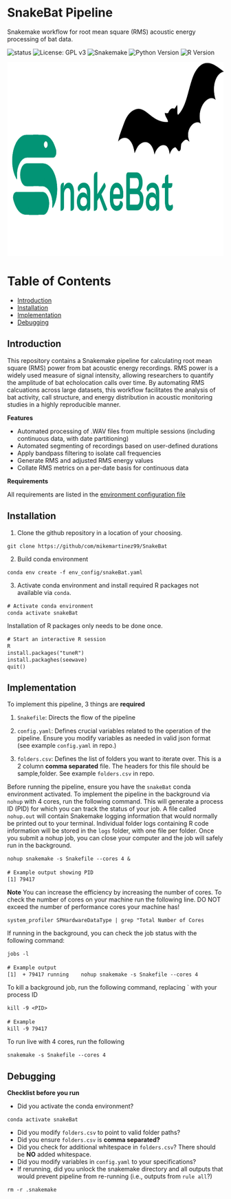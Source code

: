 # SnakeBat Pipeline
Snakemake workflow for root mean square (RMS) acoustic energy processing of bat data.

![status](https://img.shields.io/badge/status-in--development-orange)
![License: GPL v3](https://img.shields.io/badge/License-GPLv3-blue.svg)
![Snakemake](https://img.shields.io/badge/Snakemake-v7.32.4-red?logo=snakemake&logoColor=white)
![Python Version](https://img.shields.io/badge/python-3.10.18-blue)
![R Version](https://img.shields.io/badge/R-4.4.1-blue)




<img src="img/SnakeBat_logo.png" alt="Description" width = 700 height = 450 style="border: none;" />

# Table of Contents
- [Introduction](#introduction)
- [Installation](#installation)
- [Implementation](#implementation)
- [Debugging](#debugging)

## Introduction
This repository contains a Snakemake pipeline for calculating root mean square (RMS) power from bat acoustic energy recordings. RMS power is a widely used measure of signal intensity, allowing researchers to quantify the amplitude of bat echolocation calls over time. By automating RMS calcuations across large datasets, this workflow facilitates the analysis of bat activity, call structure, and energy distribution in acoustic monitoring studies in a highly reproducible manner.

**Features**
- Automated processing of .WAV files from multiple sessions (including continuous data, with date partitioning)
- Automated segmenting of recordings based on user-defined durations
- Apply bandpass filtering to isolate call frequencies
- Generate RMS and adjusted RMS energy values
- Collate RMS metrics on a per-date basis for continuous data

**Requirements**

All requirements are listed in the [environment configuration file](https://github.com/mikemartinez99/SnakeBat/edit/main/env_config/snakeBat.yaml)

## Installation

1. Clone the github repository in a location of your choosing.

```shell
git clone https://github/com/mikemartinez99/SnakeBat
```

2. Build conda environment

``` shell
conda env create -f env_config/snakeBat.yaml
```

3. Activate conda environment and install required R packages not available via `conda`. 

```shell
# Activate conda environment
conda activate snakeBat
```

Installation of R packages only needs to be done once.
```shell
# Start an interactive R session
R
install.packages("tuneR")
install.packaghes(seewave)
quit()
```

## Implementation
To implement this pipeline, 3 things are **required**

1. `Snakefile`: Directs the flow of the pipeline

2. `config.yaml`: Defines crucial variables related to the operation of the pipeline. Ensure you modify variables as needed in valid json format (see example `config.yaml` in repo.)

3. `folders.csv`: Defines the list of folders you want to iterate over. This is a 2 column **comma separated** file. The headers for this file should be sample,folder. See example `folders.csv` in repo.

Before running the pipeline, ensure you have the `snakeBat` conda environment activated. To implement the pipeline in the background via `nohup` with 4 cores, run the following command. This will generate a process ID (PID) for which you can track the status of your job. A file called `nohup.out` will contain Snakemake logging information that would normally be printed out to your terminal. Individual folder logs containing R code information will be stored in the `logs` folder, with one file per folder. Once you submit a nohup job, you can close your computer and the job will safely run in the background.

``` shell
nohup snakemake -s Snakefile --cores 4 &

# Example output showing PID
[1] 79417
```

**Note** You can increase the efficiency by increasing the number of cores. To check the number of cores on your machine run the following line. DO NOT exceed the number of performance cores your machine has!

```shell
system_profiler SPHardwareDataType | grep "Total Number of Cores
```

If running in the background, you can check the job status with the following command:

```shell
jobs -l

# Example output
[1]  + 79417 running    nohup snakemake -s Snakefile --cores 4
```

To kill a background job, run the following command, replacing `<PID> with your process ID
```shell
kill -9 <PID>

# Example
kill -9 79417
```

To run live with 4 cores, run the following
```shell
snakemake -s Snakefile --cores 4
```

## Debugging
**Checklist before you run**

- Did you activate the conda environment? 

```shell
conda activate snakeBat
```

- Did you modify `folders.csv` to point to valid folder paths?
- Did you ensure `folders.csv` is **comma separated?**
- Did you check for additional whitespace in `folders.csv`? There should be **NO** added whitespace.
- Did you modify variables in `config.yaml` to your specifications?
- If rerunning, did you unlock the snakemake directory and all outputs that would prevent pipeline from re-running (i.e., outputs from `rule all`?)

```shell
rm -r .snakemake
```

